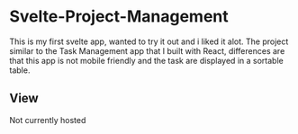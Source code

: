 # Svelte-Project-Management

This is my first svelte app, wanted to try it out and i liked it alot.
The project similar to the Task Management app that I built with React, differences are that this app is not mobile friendly and the task are displayed
in a sortable table.

## View

Not currently hosted
